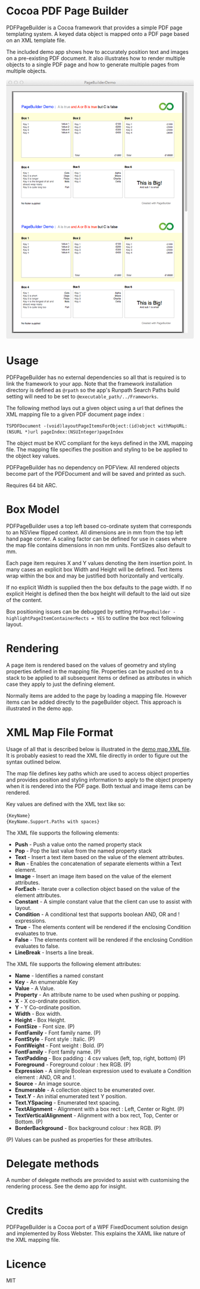 Cocoa PDF Page Builder
======================

PDFPageBuilder is a Cocoa framework that provides a simple PDF page templating system. A keyed data object is mapped onto a PDF page based on an XML template file.

The included demo app shows how to accurately position text and images on a pre-existing PDF document. It also illustrates how to render multiple objects to a single PDF page and how to generate multiple pages from multiple objects.

![PDFPageBuilder image](./Documents/PageBuilderDemoApp.png?raw=true )

Usage
=====

PDFPageBuilder has no external dependencies so all that is required is to link the framework to your app. Note that the framework installation directory is defined as `@rpath` so the app's Runpath Search Paths build setting will need to be set to `@executable_path/../Frameworks`.

The following method lays out a given object using a url that defines the XML mapping file to a given PDF document page index :

    TSPDFDocument -(void)layoutPageItemsForObject:(id)object withMapURL:(NSURL *)url pageIndex:(NSUInteger)pageIndex

The object must be KVC compliant for the keys defined in the XML mapping file. The mapping file specifies the position and styling to be be applied to the object key values.

PDFPageBuilder has no dependency on PDFView. All rendered objects become part of the PDFDocument and will be saved and printed as such.

Requires 64 bit ARC. 

Box Model
=========

PDFPageBuilder uses a top left based co-ordinate system that corresponds to an NSView flipped context. All dimensions are in mm from the top left hand page corner. A scaling factor can be defined for use in cases where the map file contains dimensions in non mm units. FontSizes also default to mm.

Each page item requires X and Y values denoting the item insertion point. In many cases an explicit box Width and Height will be defined. Text items wrap within the box and may be justified both horizontally and vertically.

If no explicit Width is supplied then the box defaults to the page width. If no explicit Height is defined then the box height will default to the laid out size of the content.

Box positioning issues can be debugged by setting `PDFPageBuilder -highlightPageItemContainerRects = YES` to outline the box rect following layout.

Rendering
=========

A page item is rendered based on the values of geometry and styling properties defined in the mapping file. Properties can be pushed on to a stack to be applied to all subsequent items or defined as attributes in which case they apply to just the defining element.

Normally items are added to the page by loading a mapping file. However items can be added directly to the pageBuilder object. This approach is illustrated in the demo app.

XML Map File Format
==========

Usage of all that is described below is illustrated in the [demo map XML file](./PageBuilderDemo/Demo-A4.map.xml). It is probably easiest to read the XML file directly in order to figure out the syntax outlined below.

The map file defines key paths which are used to access object properties and provides position and styling information to apply to the object property when it is rendered into the PDF page. Both textual and image items can be rendered.

Key values are defined with the XML text like so:

    {KeyName}
	{KeyName.Support.Paths with spaces}

The XML file supports the following elements:

* __Push__ - Push a value onto the named property stack
* __Pop__ - Pop the last value from the named property stack
* __Text__ - Insert a text item based on the value of the element attributes.
* __Run__ - Enables the concatenation of separate elements within a Text element.
* __Image__ - Insert an image item based on the value of the element attributes. 
* __ForEach__ - Iterate over a collection object based on the value of the element attributes.
* __Constant__ - A simple constant value that the client can use to assist with layout.
* __Condition__ - A conditional test that supports boolean AND, OR and ! expressions.
* __True__ - The elements content will be rendered if the enclosing Condition evaluates to true.
* __False__ - The elements content will be rendered if the enclosing Condition evaluates to false.
* __LineBreak__ - Inserts a line break.

The XML file supports the following element attributes:

* __Name__ - Identifies a named constant
* __Key__ - An enumerable Key
* __Value__ - A Value.
* __Property__ - An attribute name to be used when pushing or popping.
* __X__ - X co-ordinate position.
* __Y__ - Y Co-ordinate position.
* __Width__ - Box width.
* __Height__ - Box Height.
* __FontSize__ - Font size. (P)
* __FontFamily__ - Font family name. (P)
* __FontStyle__ - Font style : Italic. (P)
* __FontWeight__ - Font weight : Bold. (P)
* __FontFamily__ - Font family name. (P)
* __TextPadding__ - Box padding : 4 csv values (left, top, right, bottom) (P)
* __Foreground__ - Foreground colour : hex RGB. (P)
* __Expression__ - A simple Boolean expression used to evaluate a Condition element : AND, OR and !.
* __Source__ - An image source.
* __Enumerable__ - A collection object to be enumerated over.
* __Text.Y__ - An initial enumerated text Y position.
* __Text.YSpacing__ - Enumerated text spacing.
* __TextAlignment__ - Alignment with a box rect : Left, Center or Right. (P)
* __TextVerticalAlignment__ - Alignment with a box rect, Top, Center or Bottom. (P)
* __BorderBackground__ - Box background colour : hex RGB. (P)

(P) Values can be pushed as properties for these attributes.
 
Delegate methods
================

A number of delegate methods are provided to assist with customising the rendering process. See the demo app for insight.

Credits
=======
PDFPageBuilder is a Cocoa port of a WPF FixedDocument solution design and implemented by Ross Webster. This explains the XAML like nature of the XML mapping file.

Licence
=======

MIT



